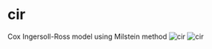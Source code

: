 # cir
Cox Ingersoll-Ross model using Milstein method
![cir](https://github.com/js2nijjar/cir/assets/141672092/2c05a4f8-f446-4351-a7d3-c0110a8199b0)
![cir](https://github.com/js2nijjar/cir/assets/141672092/fe9a81b7-5c61-4fe6-a7e7-b114022e7735)
